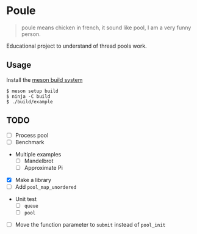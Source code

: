 # Poule

> poule means chicken in french, it sound like pool, I am a very funny person.

Educational project to understand of thread pools work.

## Usage

Install the [meson build system][1]

```
$ meson setup build
$ ninja -C build
$ ./build/example
```

## TODO

- [ ] Process pool
- [ ] Benchmark
- Multiple examples
     - [ ] Mandelbrot
     - [ ] Approximate Pi
- [x] Make a library
- [ ] Add `pool_map_unordered`
- Unit test
     - [ ] `queue`
     - [ ] `pool`
- [ ] Move the function parameter to `submit` instead of `pool_init`

[1]: https://mesonbuild.com/index.html
